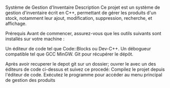 Système de Gestion d'Inventaire
Description
Ce projet est un système de gestion d'inventaire écrit en C++, permettant de gérer les produits d'un stock, notamment leur ajout, modification, suppression, recherche, et affichage.

Prérequis
Avant de commencer, assurez-vous que les outils suivants sont installés sur votre machine :

Un éditeur de code tel que Code::Blocks ou Dev-C++.
Un débogueur compatible tel que GCC MinGW.
Git pour récupérer le dépôt.

Après avoir recuperer le depot git sur un dossier;
ouvrer le avec un des éditeurs de code ci-dessus et suivez ce procedé: 
Compilez le projet depuis l'éditeur de code.
Exécutez le programme pour accéder au menu principal de gestion des produits
